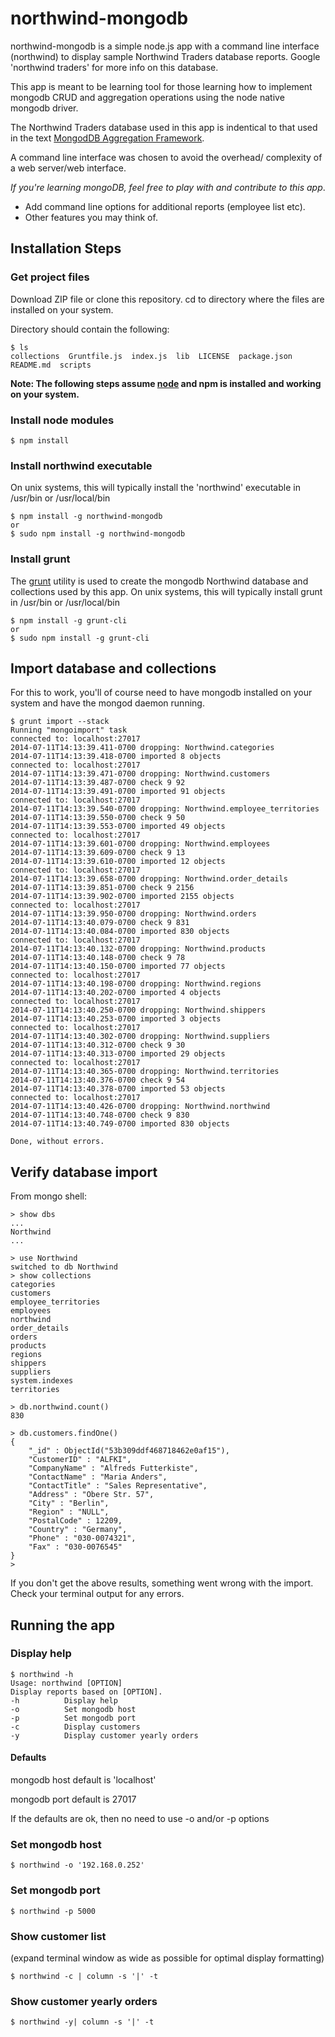 
# northwind-mongodb

northwind-mongodb is a simple node.js app with a command line interface
(northwind) to display sample Northwind Traders database reports. Google
'northwind traders' for more info on this database.

This app is meant to be learning tool for those learning how to implement
mongodb CRUD and aggregation operations using the node native mongodb driver.

The Northwind Traders database used in this app is indentical to that
used in the text [MongodDB Aggregation Framework].

A command line interface was chosen to avoid the overhead/
complexity of a web server/web interface.

*If you're learning mongoDB, feel free to play with and contribute 
to this app*.

 
* Add command line options for additional reports (employee list etc).
* Other features you may think of.


## Installation Steps


### Get project files
Download ZIP file or clone this repository.
cd to directory where the files are installed on your system.

Directory should contain the following:

    $ ls
    collections  Gruntfile.js  index.js  lib  LICENSE  package.json  README.md  scripts
    
    
**Note: The following steps assume [node] and npm is installed and working
on your system.**

### Install node modules
    $ npm install

### Install northwind executable
On unix systems, this will typically
install the 'northwind' executable in /usr/bin or /usr/local/bin

    $ npm install -g northwind-mongodb
    or
    $ sudo npm install -g northwind-mongodb

### Install grunt

The [grunt] utility is used to create the mongodb Northwind database 
and collections used by this app.
On unix systems, this will typically install grunt in /usr/bin or
/usr/local/bin

    $ npm install -g grunt-cli
    or
    $ sudo npm install -g grunt-cli


## Import database and collections
For this to work, you'll of course need to have mongodb installed on your 
system and have the mongod daemon running.

    $ grunt import --stack
    Running "mongoimport" task
    connected to: localhost:27017
    2014-07-11T14:13:39.411-0700 dropping: Northwind.categories
    2014-07-11T14:13:39.418-0700 imported 8 objects
    connected to: localhost:27017
    2014-07-11T14:13:39.471-0700 dropping: Northwind.customers
    2014-07-11T14:13:39.487-0700 check 9 92
    2014-07-11T14:13:39.491-0700 imported 91 objects
    connected to: localhost:27017
    2014-07-11T14:13:39.540-0700 dropping: Northwind.employee_territories
    2014-07-11T14:13:39.550-0700 check 9 50
    2014-07-11T14:13:39.553-0700 imported 49 objects
    connected to: localhost:27017
    2014-07-11T14:13:39.601-0700 dropping: Northwind.employees
    2014-07-11T14:13:39.609-0700 check 9 13
    2014-07-11T14:13:39.610-0700 imported 12 objects
    connected to: localhost:27017
    2014-07-11T14:13:39.658-0700 dropping: Northwind.order_details
    2014-07-11T14:13:39.851-0700 check 9 2156
    2014-07-11T14:13:39.902-0700 imported 2155 objects
    connected to: localhost:27017
    2014-07-11T14:13:39.950-0700 dropping: Northwind.orders
    2014-07-11T14:13:40.079-0700 check 9 831
    2014-07-11T14:13:40.084-0700 imported 830 objects
    connected to: localhost:27017
    2014-07-11T14:13:40.132-0700 dropping: Northwind.products
    2014-07-11T14:13:40.148-0700 check 9 78
    2014-07-11T14:13:40.150-0700 imported 77 objects
    connected to: localhost:27017
    2014-07-11T14:13:40.198-0700 dropping: Northwind.regions
    2014-07-11T14:13:40.202-0700 imported 4 objects
    connected to: localhost:27017
    2014-07-11T14:13:40.250-0700 dropping: Northwind.shippers
    2014-07-11T14:13:40.253-0700 imported 3 objects
    connected to: localhost:27017
    2014-07-11T14:13:40.302-0700 dropping: Northwind.suppliers
    2014-07-11T14:13:40.312-0700 check 9 30
    2014-07-11T14:13:40.313-0700 imported 29 objects
    connected to: localhost:27017
    2014-07-11T14:13:40.365-0700 dropping: Northwind.territories
    2014-07-11T14:13:40.376-0700 check 9 54
    2014-07-11T14:13:40.378-0700 imported 53 objects
    connected to: localhost:27017
    2014-07-11T14:13:40.426-0700 dropping: Northwind.northwind
    2014-07-11T14:13:40.748-0700 check 9 830
    2014-07-11T14:13:40.749-0700 imported 830 objects
    
    Done, without errors.

    

## Verify database import
From mongo shell:

    > show dbs
    ...
    Northwind
    ...
    
    > use Northwind
    switched to db Northwind
    > show collections
    categories
    customers
    employee_territories
    employees
    northwind
    order_details
    orders
    products
    regions
    shippers
    suppliers
    system.indexes
    territories
    
    > db.northwind.count()
    830

    > db.customers.findOne()
    {
    	"_id" : ObjectId("53b309ddf468718462e0af15"),
    	"CustomerID" : "ALFKI",
    	"CompanyName" : "Alfreds Futterkiste",
    	"ContactName" : "Maria Anders",
    	"ContactTitle" : "Sales Representative",
    	"Address" : "Obere Str. 57",
    	"City" : "Berlin",
    	"Region" : "NULL",
    	"PostalCode" : 12209,
    	"Country" : "Germany",
    	"Phone" : "030-0074321",
    	"Fax" : "030-0076545"
    }
    > 


If you don't get the above results, something went wrong with the import.
Check your terminal output for any errors.

## Running the app
    
### Display help

    $ northwind -h
    Usage: northwind [OPTION]
    Display reports based on [OPTION].
    -h			Display help
    -o			Set mongodb host
    -p			Set mongodb port
    -c			Display customers
    -y			Display customer yearly orders


#### Defaults
   
   mongodb host default is 'localhost'
   
   mongodb port default is 27017

   If the defaults are ok, then no need to use -o and/or -p options
 

### Set mongodb host

    $ northwind -o '192.168.0.252'

### Set mongodb port

    $ northwind -p 5000

### Show customer list
(expand terminal window as wide as possible for optimal display formatting)

    $ northwind -c | column -s '|' -t

### Show customer yearly orders

    $ northwind -y| column -s '|' -t

[MongodDB Aggregation Framework]:http://www.amazon.com/MongoDB-Aggregation-Framework-Principles-Examples-ebook/dp/B00DGKGWE4/ref=sr_1_1?ie=UTF8&qid=1405105431&sr=8-1&keywords=mongodb+aggregation
[node]:http://nodejs.org
[grunt]:http://gruntjs.com
